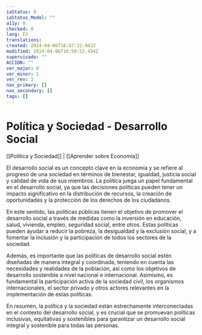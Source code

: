 ```yaml
---
iaStatus: 0
iaStatus_Model: ""
a11y: 0
checked: 0
lang: ES
translations: 
created: 2024-04-06T18:47:22.942Z
modified: 2024-04-06T18:50:52.454Z
supervisado: ""
ACCION: ""
ver_major: 0
ver_minor: 1
ver_rev: 1
nav_primary: []
nav_secondary: []
tags: []
---
```

# Política y Sociedad - Desarrollo Social

[[Política y Sociedad]] | [[Aprender sobre Economía]]

El desarrollo social es un concepto clave en la economía y se refiere al progreso de una sociedad en términos de bienestar, igualdad, justicia social y calidad de vida de sus miembros. La política juega un papel fundamental en el desarrollo social, ya que las decisiones políticas pueden tener un impacto significativo en la distribución de recursos, la creación de oportunidades y la protección de los derechos de los ciudadanos.

En este sentido, las políticas públicas tienen el objetivo de promover el desarrollo social a través de medidas como la inversión en educación, salud, vivienda, empleo, seguridad social, entre otros. Estas políticas pueden ayudar a reducir la pobreza, la desigualdad y la exclusión social, y a fomentar la inclusión y la participación de todos los sectores de la sociedad.

Además, es importante que las políticas de desarrollo social estén diseñadas de manera integral y coordinada, teniendo en cuenta las necesidades y realidades de la población, así como los objetivos de desarrollo sostenible a nivel nacional e internacional. Asimismo, es fundamental la participación activa de la sociedad civil, los organismos internacionales, el sector privado y otros actores relevantes en la implementación de estas políticas.

En resumen, la política y la sociedad están estrechamente interconectadas en el contexto del desarrollo social, y es crucial que se promuevan políticas inclusivas, equitativas y sostenibles para garantizar un desarrollo social integral y sostenible para todas las personas.

